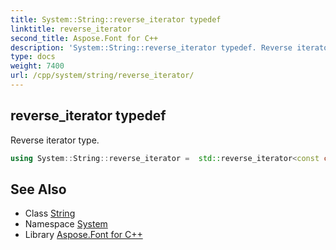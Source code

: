 ```yaml
---
title: System::String::reverse_iterator typedef
linktitle: reverse_iterator
second_title: Aspose.Font for C++
description: 'System::String::reverse_iterator typedef. Reverse iterator type in C++.'
type: docs
weight: 7400
url: /cpp/system/string/reverse_iterator/
---
```

## reverse_iterator typedef


Reverse iterator type.

```cpp
using System::String::reverse_iterator =  std::reverse_iterator<const char16_t*>
```

## See Also

* Class [String](../)
* Namespace [System](../../)
* Library [Aspose.Font for C++](../../../)
